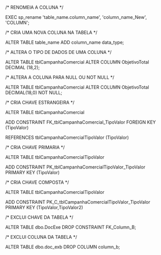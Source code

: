 

/* RENOMEIA A COLUNA */

EXEC sp_rename 'table_name.column_name', 'column_name_New', 'COLUMN';

 

/* CRIA UMA NOVA COLUNA NA TABELA */

ALTER TABLE table_name ADD column_name data_type;

 

/* ALTERA O TIPO  DE DADOS DE UMA COLUNA */

ALTER TABLE tblCampanhaComercial ALTER COLUMN ObjetivoTotal DECIMAL (18,2);

 

/* ALTERA A COLUNA PARA NULL OU NOT NULL */

ALTER TABLE tblCampanhaComercial ALTER COLUMN ObjetivoTotal DECIMAL(18,0) NOT NULL;

 

/* CRIA CHAVE ESTRANGEIRA */

ALTER TABLE tblCampanhaComercial

ADD CONSTRAINT FK_tblCampanhaComercial_TipoValor FOREIGN KEY (TipoValor)

REFERENCES tblCampanhaComercialTipoValor (TipoValor)

 

/* CRIA CHAVE PRIMARIA */

ALTER TABLE tblCampanhaComercialTipoValor

ADD CONSTRAINT PK_tblCampanhaComercialTipoValor_TipoValor PRIMARY KEY (TipoValor)

 

/* CRIA CHAVE COMPOSTA */

ALTER TABLE tblCampanhaComercialTipoValor

ADD CONSTRAINT PK_C_tblCampanhaComercialTipoValor_TipoValor PRIMARY KEY (TipoValor,TipoValor2)

 

/* EXCLUI CHAVE DA TABELA */

ALTER TABLE dbo.DocExe DROP CONSTRAINT FK_Column_B;

 

/* EXCLUI COLUNA DA TABELA */

ALTER TABLE dbo.doc_exb DROP COLUMN column_b;

 
